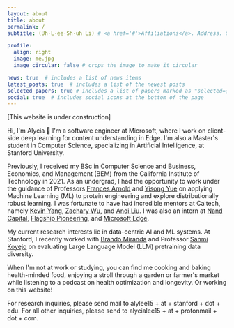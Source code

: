 ```yaml
---
layout: about
title: about
permalink: /
subtitle: (Uh·L·ee·Sh·uh Li) # <a href='#'>Affiliations</a>. Address. Contacts. Moto. Etc.

profile:
  align: right
  image: me.jpg
  image_circular: false # crops the image to make it circular

news: true  # includes a list of news items
latest_posts: true  # includes a list of the newest posts
selected_papers: true # includes a list of papers marked as "selected={true}"
social: true  # includes social icons at the bottom of the page
---
```


[This website is under construction]

Hi, I'm Alycia 👋 I'm a software engineer at Microsoft, where I work on client-side deep learning for content understanding in Edge. I'm also a Master's student in Computer Science, specializing in Artificial Intelligence, at Stanford University.

Previously, I received my BSc in Computer Science and Business, Economics, and Management (BEM) from the California Institute of Technology in 2021. As an undergrad, I had the opportunity to work under the guidance of Professors [Frances Arnold](http://fhalab.caltech.edu/) and [Yisong Yue](http://www.yisongyue.com/) on applying Machine Learning (ML) to protein engineering and explore distributionally robust learning. I was fortunate to have had incredible mentors at Caltech, namely [Kevin Yang](https://yangkky.github.io/), [Zachary Wu](https://twitter.com/ZvxyWu), and [Anqi Liu](https://anqiliu-ai.github.io/). I was also an intern at [Nand Capital](https://www.nandcapital.com/), [Flagship Pioneering](https://www.flagshippioneering.com/), and [Microsoft Edge](https://www.microsoft.com/en-us/edge?form=MA13FJ&exp=e00&ocid=ORSEARCH_Bing). 

My current research interests lie in data-centric AI and ML systems. At Stanford, I recently worked with [Brando Miranda](https://brando90.github.io/brandomiranda/home.html) and Professor [Sanmi Koyejo](https://cs.stanford.edu/people/sanmi/) on evaluating Large Language Model (LLM) pretraining data diversity.

When I'm not at work or studying, you can find me cooking and baking health-minded food, enjoying a stroll through a garden or farmer's market while listening to a podcast on health optimization and longevity. Or working on this website!

For research inquiries, please send mail to alylee15 + at + stanford + dot + edu. 
For all other inquiries, please send to alycialee15 + at + protonmail + dot + com.

<!-- Put your address / P.O. box / other info right below your picture. You can also disable any of these elements by editing `profile` property of the YAML header of your `_pages/about.md`. Edit `_bibliography/papers.bib` and Jekyll will render your [publications page](/al-folio/publications/) automatically.

Link to your social media connections, too. This theme is set up to use [Font Awesome icons](http://fortawesome.github.io/Font-Awesome/) and [Academicons](https://jpswalsh.github.io/academicons/), like the ones below. Add your Facebook, Twitter, LinkedIn, Google Scholar, or just disable all of them. -->
